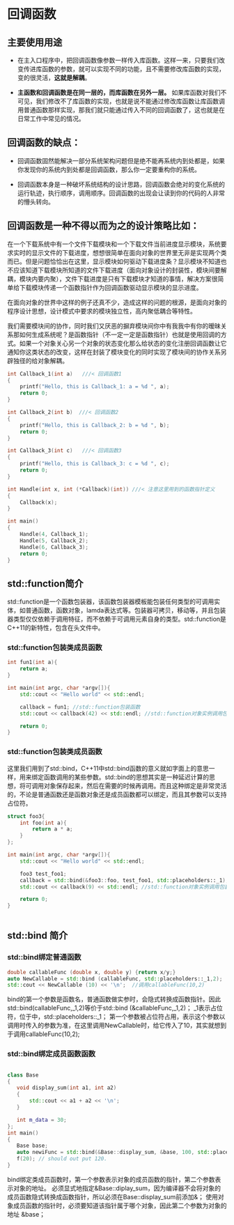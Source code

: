 # 回调函数

## 主要使用用途
* 在主入口程序中，把回调函数像参数一样传入库函数。这样一来，只要我们改变传进库函数的参数，就可以实现不同的功能，且不需要修改库函数的实现，变的很灵活，**这就是解耦**。

* **主函数和回调函数是在同一层的，而库函数在另外一层。** 如果库函数对我们不可见，我们修改不了库函数的实现，也就是说不能通过修改库函数让库函数调用普通函数那样实现，那我们就只能通过传入不同的回调函数了，这也就是在日常工作中常见的情况。

## 回调函数的缺点：
* 回调函数固然能解决一部分系统架构问题但是绝不能再系统内到处都是，如果你发现你的系统内到处都是回调函数，那么你一定要重构你的系统。

* 回调函数本身是一种破坏系统结构的设计思路，回调函数会绝对的变化系统的运行轨迹，执行顺序，调用顺序。回调函数的出现会让读到你的代码的人非常的懵头转向。

## 回调函数是一种不得以而为之的设计策略比如：
在一个下载系统中有一个文件下载模块和一个下载文件当前进度显示模块，系统要求实时的显示文件的下载进度，想想很简单在面向对象的世界里无非是实现两个类而已。但是问题恰恰出在这里，显示模块如何驱动下载进度条？显示模块不知道也不应该知道下载模块所知道的文件下载进度（面向对象设计的封装性，模块间要解耦，模块内要内聚），文件下载进度是只有下载模块才知道的事情，解决方案很简单给下载模块传递一个函数指针作为回调函数驱动显示模块的显示进度。

在面向对象的世界中这样的例子还真不少，造成这样的问题的根源，是面向对象的程序设计思想，设计模式中要求的模块独立性，高内聚低耦合等特性。

我们需要模块间的协作，同时我们又厌恶的摒弃模块间你中有我我中有你的暧昧关系那如何生成系统呢？是函数指针（不一定一定是函数指针）也就是使用回调的方式。如果一个对象关心另一个对象的状态变化那么给状态的变化注册回调函数让它通知你这类状态的改变，这样在封装了模块变化的同时实现了模块间的协作关系另辟独径的给对象解耦。



```cpp
int Callback_1(int a)   ///< 回调函数1
{
    printf("Hello, this is Callback_1: a = %d ", a);
    return 0;
}

int Callback_2(int b)  ///< 回调函数2
{
    printf("Hello, this is Callback_2: b = %d ", b);
    return 0;
}

int Callback_3(int c)   ///< 回调函数3
{
    printf("Hello, this is Callback_3: c = %d ", c);
    return 0;
}

int Handle(int x, int (*Callback)(int)) ///< 注意这里用到的函数指针定义
{
    Callback(x);
}

int main()
{
    Handle(4, Callback_1);
    Handle(5, Callback_2);
    Handle(6, Callback_3);
    return 0;
}

```

## std::function简介
std::function是一个函数包装器，该函数包装器模板能包装任何类型的可调用实体，如普通函数，函数对象，lamda表达式等。包装器可拷贝，移动等，并且包装器类型仅仅依赖于调用特征，而不依赖于可调用元素自身的类型。std::function是C++11的新特性，包含在头文件<functional>中。


### std::function包装类成员函数
```cpp
int fun1(int a){
    return a;
}

int main(int argc, char *argv[]){
    std::cout << "Hello world" << std::endl;

    callback = fun1; //std::function包装函数
    std::cout << callback(42) << std::endl; //std::function对象实例调用包装的调用实体

    return 0;
}
```
### std::function包装类成员函数
    
这里我们用到了std::bind，C++11中std::bind函数的意义就如字面上的意思一样，用来绑定函数调用的某些参数。std::bind的思想其实是一种延迟计算的思想，将可调用对象保存起来，然后在需要的时候再调用。而且这种绑定是非常灵活的，不论是普通函数还是函数对象还是成员函数都可以绑定，而且其参数可以支持占位符。
```cpp
struct foo3{
    int foo(int a){
        return a * a;
    }
};

int main(int argc, char *argv[]){
    std::cout << "Hello world" << std::endl;

    foo3 test_foo1;
    callback = std::bind(&foo3::foo, test_foo1, std::placeholders::_1); //std::function包装类成员函数
    std::cout << callback(9) << std::endl; //std::function对象实例调用包装的调用实体

    return 0;
}
    
```    

## std::bind 简介
### std::bind绑定普通函数
```cpp
double callableFunc (double x, double y) {return x/y;}
auto NewCallable = std::bind (callableFunc, std::placeholders::_1,2);  
std::cout << NewCallable (10) << '\n';  //调用callableFunc(10,2)
```
bind的第一个参数是函数名，普通函数做实参时，会隐式转换成函数指针。因此std::bind(callableFunc,_1,2)等价于std::bind (&callableFunc,_1,2)；
_1表示占位符，位于<functional>中，std::placeholders::_1；
第一个参数被占位符占用，表示这个参数以调用时传入的参数为准，在这里调用NewCallable时，给它传入了10，其实就想到于调用callableFunc(10,2);

### std::bind绑定成员函数函数
 ```cpp

class Base
{
    void display_sum(int a1, int a2)
    {
        std::cout << a1 + a2 << '\n';
    }
 
    int m_data = 30;
};
int main() 
{
    Base base;
    auto newiFunc = std::bind(&Base::display_sum, &base, 100, std::placeholders::_1);
    f(20); // should out put 120. 
} 
```
bind绑定类成员函数时，第一个参数表示对象的成员函数的指针，第二个参数表示对象的地址。
必须显式地指定&Base::diplay_sum，因为编译器不会将对象的成员函数隐式转换成函数指针，所以必须在Base::display_sum前添加&；
使用对象成员函数的指针时，必须要知道该指针属于哪个对象，因此第二个参数为对象的地址 &base；
